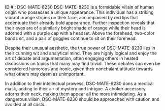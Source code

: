 ID # : DSC-MATE-8230
DSC-MATE-8230 is a formidable villain of human origin who possesses a unique appearance. This individual has a striking vibrant orange stripes on their face, accompanied by red lips that accentuate their already bold appearance. Further inspection reveals that their eyes are of a similarly bright shade of orange while their head is adorned with a purple cap with a headset. Above the forehead, two-color bands sit, and a pair of goggles continue to sit on their forehead. 

Despite their unusual aesthetic, the true power of DSC-MATE-8230 lies in their cunning wit and analytical mind. They are highly logical and enjoy the art of debate and argumentation, often engaging others in heated discussions on topics that many may find trivial. These debates can even be considered humorous and ironic, given their nonchalant attitude towards what others may deem as unimportant. 

In addition to their intellectual prowess, DSC-MATE-8230 dons a medical mask, adding to their air of mystery and intrigue. A choker accessory adorns their neck, making them appear all the more intimidating. As a dangerous villain, DSC-MATE-8230 should be approached with caution and avoided at all costs.